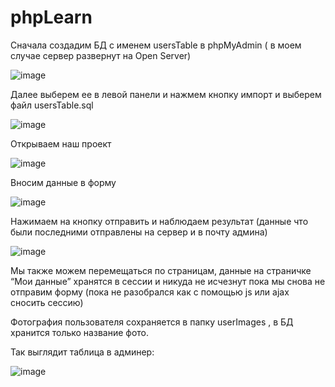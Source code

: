 # phpLearn
Сначала создадим БД с именем usersTable в phpMyAdmin (  в моем случае сервер развернут на Open Server) 

 ![image](https://user-images.githubusercontent.com/56484358/206900387-8b282d02-6777-43b2-a7ce-12bfc6b0d418.png)

Далее выберем ее в левой панели и нажмем кнопку импорт и выберем файл usersTable.sql

 ![image](https://user-images.githubusercontent.com/56484358/206900395-209c1f9b-dd11-4bc7-a0f8-91117cde5213.png)

Открываем наш проект 

 ![image](https://user-images.githubusercontent.com/56484358/206900399-2f143c3a-f6aa-4866-975d-41a2f97c5c68.png)

Вносим данные в форму

 ![image](https://user-images.githubusercontent.com/56484358/206900407-d40a9477-c87c-4bbd-a1f3-8a9d6d3e0512.png)

Нажимаем на кнопку отправить и наблюдаем результат (данные что были последними отправлены на сервер и в почту админа)

 ![image](https://user-images.githubusercontent.com/56484358/206900414-5bdd221b-39b2-40b3-96a0-df5d3e6b1818.png)

Мы также можем перемещаться по страницам, данные на страничке “Мои данные” хранятся в сессии и никуда не исчезнут пока мы снова не отправим форму
(пока не разобрался как с помощью js или ajax сносить сессию)

Фотография пользователя сохраняется в папку userImages , в БД хранится только название фото.

Так выглядит таблица в админер: 

![image](https://user-images.githubusercontent.com/56484358/206900429-b0336c2a-1949-4fab-8aa3-3be50ba3a764.png)

